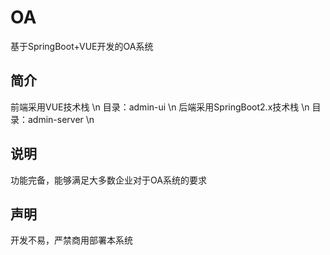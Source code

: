 # OA
基于SpringBoot+VUE开发的OA系统
## 简介
前端采用VUE技术栈  \n
目录：admin-ui \n
后端采用SpringBoot2.x技术栈 \n
目录：admin-server \n
## 说明
功能完备，能够满足大多数企业对于OA系统的要求
## 声明
开发不易，严禁商用部署本系统
